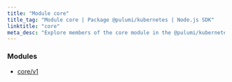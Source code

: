 ```yaml
---
title: "Module core"
title_tag: "Module core | Package @pulumi/kubernetes | Node.js SDK"
linktitle: "core"
meta_desc: "Explore members of the core module in the @pulumi/kubernetes package."
---
```


<!-- WARNING: this page was generated by a tool. Do not edit it by hand. -->
<!-- To change it, please see https://github.com/pulumi/docs/tree/master/tools/tscdocgen. -->


<h3>Modules</h3>
<ul class="api">
    <li><a href="v1/"><span class="symbol module"></span>core/v1</a></li>
</ul>








